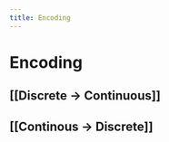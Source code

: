 ```yaml
---
title: Encoding
---
```


# Encoding

## [[Discrete -> Continuous]]

## [[Continous -> Discrete]]












































































